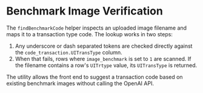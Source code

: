 # Benchmark Image Verification

The `findBenchmarkCode` helper inspects an uploaded image filename and maps it to a transaction type code. The lookup works in two steps:

1. Any underscore or dash separated tokens are checked directly against the `code_transaction.UITransType` column.
2. When that fails, rows where `image_benchmark` is set to `1` are scanned. If the filename contains a row's `UITrtype` value, its `UITransType` is returned.

The utility allows the front end to suggest a transaction code based on existing benchmark images without calling the OpenAI API.
